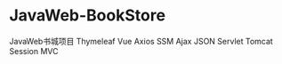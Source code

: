 # JavaWeb-BookStore
JavaWeb书城项目  Thymeleaf  Vue  Axios  SSM  Ajax  JSON  Servlet  Tomcat  Session  MVC
